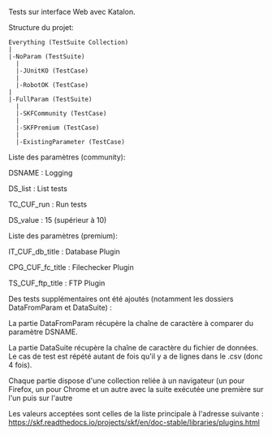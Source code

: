 Tests sur interface Web avec Katalon.

Structure du projet:

```
Everything (TestSuite Collection)
|
|-NoParam (TestSuite)
  |
  |-JUnitKO (TestCase)
  |
  |-RobotOK (TestCase)
|  
|-FullParam (TestSuite)
  |
  |-SKFCommunity (TestCase)
  |
  |-SKFPremium (TestCase)
  |
  |-ExistingParameter (TestCase)
```

Liste des paramètres (community):

DSNAME : Logging

DS_list : List tests

TC_CUF_run : Run tests

DS_value : 15 (supérieur à 10)

Liste des paramètres (premium):

IT_CUF_db_title : Database Plugin

CPG_CUF_fc_title : Filechecker Plugin

TS_CUF_ftp_title : FTP Plugin

Des tests supplémentaires ont été ajoutés (notamment les dossiers DataFromParam et DataSuite) :

La partie DataFromParam récupère la chaîne de caractère à comparer du paramètre DSNAME.

La partie DataSuite récupère la chaîne de caractère du fichier de données. Le cas de test est répété autant de fois qu'il y a de lignes dans le .csv (donc 4 fois).

Chaque partie dispose d'une collection reliée à un navigateur (un pour Firefox, un pour Chrome et un autre avec la suite exécutée une première sur l'un puis sur l'autre

Les valeurs acceptées sont celles de la liste principale à l'adresse suivante : https://skf.readthedocs.io/projects/skf/en/doc-stable/libraries/plugins.html
